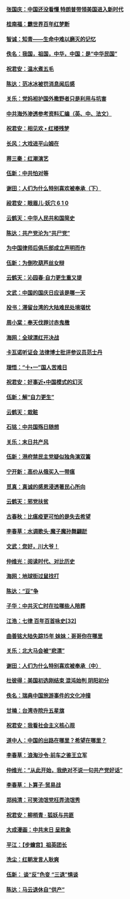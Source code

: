 #### [张国庆：中国还没看懂 特朗普带领美国进入新时代](../pages/nsc993/n10764224.md?t=10070331) 

#### [桂南福：霸世界百年红梦断](../pages/nsc993/n10762380.md?t=10070331) 

#### [智诚：知青——生命中难以磨灭的记忆](../pages/nsc993/n10762372.md?t=10070331) 

#### [佚名：我国，祖国，中华，中国：是“中华民国”](../pages/nsc993/n10762366.md?t=10070331) 

#### [祝君安：温水煮五毛](../pages/nsc993/n10762362.md?t=10070331) 

#### [陈达：范冰冰被罚消息闻后感](../pages/nsc993/n10760142.md?t=10070331) 

#### [关乐：党妈袒护国外撒野者只是利用与坑害](../pages/nsc993/n10760019.md?t=10070331) 

#### [中共海外渗透参考资料汇编（英、中、法文）](../pages/nsc993/n10756055.md?t=10070331) 

#### [祝君安：相见欢  •  红楼残梦](../pages/nsc993/n10757542.md?t=10070331) 

#### [长风：大戏进平山姆在](../pages/nsc993/n10757155.md?t=10070331) 

#### [蒋三秦：红潮演艺](../pages/nsc993/n10756736.md?t=10070331) 

#### [伍新：中共怕对等](../pages/nsc993/n10754812.md?t=10070331) 

#### [谢田：人们为什么特别喜欢被奉承（下）](../pages/nsc993/n10755072.md?t=10070331) 

#### [祋君安：眼眉儿‧妖穴 6 1 0](../pages/nsc993/n10754802.md?t=10070331) 

#### [云鹤天：中华人民共和国简史](../pages/nsc993/n10753546.md?t=10070331) 

#### [陈达：共产党沦为“共尸党”](../pages/nsc993/n10753506.md?t=10070331) 

#### [为中国律师后俱乐部成立声明而作](../pages/nsc993/n10753359.md?t=10070331) 

#### [伍新：为倒吹葫芦丝女辩](../pages/nsc993/n10753300.md?t=10070331) 

#### [云鹤天：沁园春‧自力更生重又提](../pages/nsc993/n10752681.md?t=10070331) 

#### [文武：中国的国庆日应该是哪一天](../pages/nsc993/n10752564.md?t=10070331) 

#### [投书：滞留台湾的大陆难民处境堪忧](../pages/nsc993/n10751122.md?t=10070331) 

#### [周小棠：奉天伐罪讨赤鬼檄](../pages/nsc993/n10749279.md?t=10070331) 

#### [海网：全球漂红开决战](../pages/nsc993/n10747774.md?t=10070331) 

#### [卡瓦诺听证会 法律博士批评参议员范士丹](../pages/nsc993/n10748504.md?t=10070331) 

#### [理悟：“十•一”国人苦难日](../pages/nsc993/n10747763.md?t=10070331) 

#### [祝君安：好事近•中国模式的幻灭](../pages/nsc993/n10747755.md?t=10070331) 

#### [伍新：解“自力更生”](../pages/nsc993/n10747744.md?t=10070331) 

#### [云鹤天：栽赃](../pages/nsc993/n10747735.md?t=10070331) 

#### [石铭：中共国殇日随想](../pages/nsc993/n10747202.md?t=10070331) 

#### [关乐：末日共产风](../pages/nsc993/n10745398.md?t=10070331) 

#### [伍新：港府禁民主党疑似独角演双簧](../pages/nsc993/n10745393.md?t=10070331) 

#### [宁开新：高价从俄买入一带瘟](../pages/nsc993/n10745381.md?t=10070331) 

#### [觅真：真诚的感恩浸透著民心所向](../pages/nsc993/n10746220.md?t=10070331) 

#### [云鹤天：邪党扶贫](../pages/nsc993/n10745370.md?t=10070331) 

#### [古春秋：比瘟疫更可怕的是失去希望](../pages/nsc993/n10745352.md?t=10070331) 

#### [李春草：水调歌头‧魔子魔孙舞翩跹](../pages/nsc993/n10744963.md?t=10070331) 

#### [文武：您好，川大爷！](../pages/nsc993/n10739572.md?t=10070331) 

#### [仲维光：阅读时代、对比历史](../pages/nsc993/n10744494.md?t=10070331) 

#### [海网：地球街过鼠找打](../pages/nsc993/n10741404.md?t=10070331) 

#### [陈达：“豆”争](../pages/nsc993/n10741375.md?t=10070331) 

#### [子华：中共灭亡时在拉哪些人陪葬](../pages/nsc993/n10741320.md?t=10070331) 

#### [江浩：七律 百年百首咏史[32]](../pages/nsc993/n10741179.md?t=10070331) 

#### [曲善铭大陆失踪15年 妹妹：哥哥你在哪里](../pages/nsc993/n10738770.md?t=10070331) 

#### [关乐：北大马会被“悲漂”](../pages/nsc993/n10739482.md?t=10070331) 

#### [谢田：人们为什么特别喜欢被奉承（中）](../pages/nsc993/n10736705.md?t=10070331) 

#### [杜彼得：美国初选刚结束 混沌始判 阴阳初分](../pages/nsc993/n10734882.md?t=10070331) 

#### [佚名：瑞典中国旅游事件的文化冲撞](../pages/nsc993/n10731914.md?t=10070331) 

#### [甘楠：台湾寺院升五星旗](../pages/nsc993/n10731868.md?t=10070331) 

#### [祝君安：我看社会主义核心观](../pages/nsc993/n10731861.md?t=10070331) 

#### [道中人：中国的出路在哪里？希望在哪里？](../pages/nsc993/n10730399.md?t=10070331) 

#### [李春草：浪淘沙令‧前车之鉴王立军](../pages/nsc993/n10730200.md?t=10070331) 

#### [仲维光：“从此开始，我绝对不说一句共产党好话”](../pages/nsc993/n10722208.md?t=10070331) 

#### [李春草：卜算子·贸易战](../pages/nsc993/n10726893.md?t=10070331) 

#### [郑纯清：可笑流氓党枉弄流氓秀](../pages/nsc993/n10726849.md?t=10070331) 

#### [祝君安：柳梢青 · 狐妖与共匪](../pages/nsc993/n10726825.md?t=10070331) 

#### [大成漫画：中共末日 呈败象](../pages/nsc993/n10726516.md?t=10070331) 

#### [平江：【步蟾宫】祖英团长](../pages/nsc993/n10724876.md?t=10070331) 

#### [洗尘：红朝发言人耿爽](../pages/nsc993/n10724862.md?t=10070331) 

#### [伍新： 谈“反”色变 “三退”惧谈](../pages/nsc993/n10724842.md?t=10070331) 

#### [陈达：马云退休自“供产”](../pages/nsc993/n10723027.md?t=10070331) 

